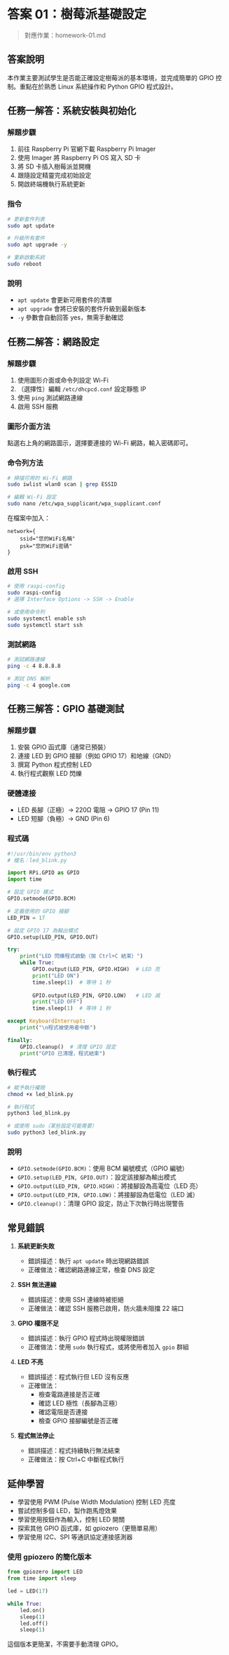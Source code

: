 # 答案 01：樹莓派基礎設定

> 對應作業：homework-01.md

## 答案說明

本作業主要測試學生是否能正確設定樹莓派的基本環境，並完成簡單的 GPIO 控制。重點在於熟悉 Linux 系統操作和 Python GPIO 程式設計。

## 任務一解答：系統安裝與初始化

### 解題步驟

1. 前往 Raspberry Pi 官網下載 Raspberry Pi Imager
2. 使用 Imager 將 Raspberry Pi OS 寫入 SD 卡
3. 將 SD 卡插入樹莓派並開機
4. 跟隨設定精靈完成初始設定
5. 開啟終端機執行系統更新

### 指令

```bash
# 更新套件列表
sudo apt update

# 升級所有套件
sudo apt upgrade -y

# 重新啟動系統
sudo reboot
```

### 說明

- `apt update` 會更新可用套件的清單
- `apt upgrade` 會將已安裝的套件升級到最新版本
- `-y` 參數會自動回答 yes，無需手動確認

## 任務二解答：網路設定

### 解題步驟

1. 使用圖形介面或命令列設定 Wi-Fi
2. （選擇性）編輯 `/etc/dhcpcd.conf` 設定靜態 IP
3. 使用 `ping` 測試網路連線
4. 啟用 SSH 服務

### 圖形介面方法

點選右上角的網路圖示，選擇要連接的 Wi-Fi 網路，輸入密碼即可。

### 命令列方法

```bash
# 掃描可用的 Wi-Fi 網路
sudo iwlist wlan0 scan | grep ESSID

# 編輯 Wi-Fi 設定
sudo nano /etc/wpa_supplicant/wpa_supplicant.conf
```

在檔案中加入：
```
network={
    ssid="您的WiFi名稱"
    psk="您的WiFi密碼"
}
```

### 啟用 SSH

```bash
# 使用 raspi-config
sudo raspi-config
# 選擇 Interface Options -> SSH -> Enable

# 或使用命令列
sudo systemctl enable ssh
sudo systemctl start ssh
```

### 測試網路

```bash
# 測試網路連線
ping -c 4 8.8.8.8

# 測試 DNS 解析
ping -c 4 google.com
```

## 任務三解答：GPIO 基礎測試

### 解題步驟

1. 安裝 GPIO 函式庫（通常已預裝）
2. 連接 LED 到 GPIO 接腳（例如 GPIO 17）和地線（GND）
3. 撰寫 Python 程式控制 LED
4. 執行程式觀察 LED 閃爍

### 硬體連接

- LED 長腳（正極）-> 220Ω 電阻 -> GPIO 17 (Pin 11)
- LED 短腳（負極）-> GND (Pin 6)

### 程式碼

```python
#!/usr/bin/env python3
# 檔名：led_blink.py

import RPi.GPIO as GPIO
import time

# 設定 GPIO 模式
GPIO.setmode(GPIO.BCM)

# 定義使用的 GPIO 接腳
LED_PIN = 17

# 設定 GPIO 17 為輸出模式
GPIO.setup(LED_PIN, GPIO.OUT)

try:
    print("LED 閃爍程式啟動（按 Ctrl+C 結束）")
    while True:
        GPIO.output(LED_PIN, GPIO.HIGH)  # LED 亮
        print("LED ON")
        time.sleep(1)  # 等待 1 秒
        
        GPIO.output(LED_PIN, GPIO.LOW)   # LED 滅
        print("LED OFF")
        time.sleep(1)  # 等待 1 秒

except KeyboardInterrupt:
    print("\n程式被使用者中斷")

finally:
    GPIO.cleanup()  # 清理 GPIO 設定
    print("GPIO 已清理，程式結束")
```

### 執行程式

```bash
# 賦予執行權限
chmod +x led_blink.py

# 執行程式
python3 led_blink.py

# 或使用 sudo（某些設定可能需要）
sudo python3 led_blink.py
```

### 說明

- `GPIO.setmode(GPIO.BCM)`：使用 BCM 編號模式（GPIO 編號）
- `GPIO.setup(LED_PIN, GPIO.OUT)`：設定該接腳為輸出模式
- `GPIO.output(LED_PIN, GPIO.HIGH)`：將接腳設為高電位（LED 亮）
- `GPIO.output(LED_PIN, GPIO.LOW)`：將接腳設為低電位（LED 滅）
- `GPIO.cleanup()`：清理 GPIO 設定，防止下次執行時出現警告

## 常見錯誤

1. **系統更新失敗**
   - 錯誤描述：執行 `apt update` 時出現網路錯誤
   - 正確做法：確認網路連線正常，檢查 DNS 設定

2. **SSH 無法連線**
   - 錯誤描述：使用 SSH 連線時被拒絕
   - 正確做法：確認 SSH 服務已啟用，防火牆未阻擋 22 端口

3. **GPIO 權限不足**
   - 錯誤描述：執行 GPIO 程式時出現權限錯誤
   - 正確做法：使用 `sudo` 執行程式，或將使用者加入 `gpio` 群組

4. **LED 不亮**
   - 錯誤描述：程式執行但 LED 沒有反應
   - 正確做法：
     - 檢查電路連接是否正確
     - 確認 LED 極性（長腳為正極）
     - 確認電阻是否連接
     - 檢查 GPIO 接腳編號是否正確

5. **程式無法停止**
   - 錯誤描述：程式持續執行無法結束
   - 正確做法：按 Ctrl+C 中斷程式執行

## 延伸學習

- 學習使用 PWM (Pulse Width Modulation) 控制 LED 亮度
- 嘗試控制多個 LED，製作跑馬燈效果
- 學習使用按鈕作為輸入，控制 LED 開關
- 探索其他 GPIO 函式庫，如 gpiozero（更簡單易用）
- 學習使用 I2C、SPI 等通訊協定連接感測器

### 使用 gpiozero 的簡化版本

```python
from gpiozero import LED
from time import sleep

led = LED(17)

while True:
    led.on()
    sleep(1)
    led.off()
    sleep(1)
```

這個版本更簡潔，不需要手動清理 GPIO。
